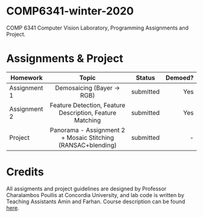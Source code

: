 # COMP6341-winter-2020

COMP 6341 Computer Vision Laboratory, Programming Assignments and Project.


# Assignments & Project

| Homework        | Topic                                                    | Status      | Demoed?  |
| --------------- |:--------------------------------------------------------:|:-----------:| --------:|
| Assignment 1    | Demosaicing (Bayer -> RGB)                               | submitted   | Yes      |
| Assignment 2    | Feature Detection, Feature Description, Feature Matching | submitted   | Yes      |
| Project         | Panorama - Assignment 2 + Mosaic Stitching (RANSAC+blending) | submitted |   -    |


# Credits

All assigments and project guidelines are designed by Professor Charalambos Poullis at Concordia University, and lab code is written by Teaching Assistants Amin and Farhan. Course description can be found [here](https://poullis.org/courses/2020/Winter/COMP425-6341/schedule.html).
